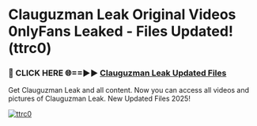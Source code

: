 # Clauguzman Leak Original Videos 0nlyFans Leaked - Files Updated! (ttrc0)

<h3>🔴 CLICK HERE 🌐==►► <a href="https://tinyurl.com/2jnfzry5" rel="nofollow">Clauguzman Leak Updated Files</a></h3>

Get Clauguzman Leak and all content. Now you can access all videos and pictures of Clauguzman Leak. New Updated Files 2025!

[![ttrc0](https://i.imgur.com/GyGTBgg.gif)](https://tinyurl.com/2jnfzry5)
